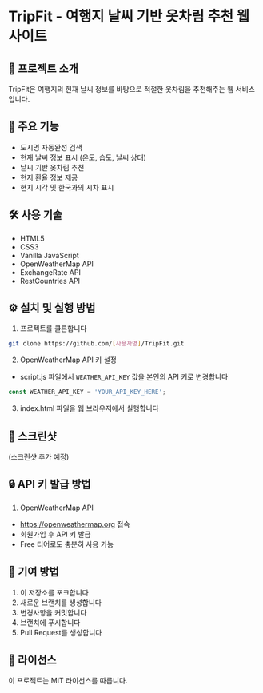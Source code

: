# TripFit - 여행지 날씨 기반 옷차림 추천 웹사이트

## 📝 프로젝트 소개
TripFit은 여행지의 현재 날씨 정보를 바탕으로 적절한 옷차림을 추천해주는 웹 서비스입니다.

## 🌟 주요 기능
- 도시명 자동완성 검색
- 현재 날씨 정보 표시 (온도, 습도, 날씨 상태)
- 날씨 기반 옷차림 추천
- 현지 환율 정보 제공
- 현지 시각 및 한국과의 시차 표시

## 🛠 사용 기술
- HTML5
- CSS3
- Vanilla JavaScript
- OpenWeatherMap API
- ExchangeRate API
- RestCountries API

## ⚙️ 설치 및 실행 방법
1. 프로젝트를 클론합니다
```bash
git clone https://github.com/[사용자명]/TripFit.git
```

2. OpenWeatherMap API 키 설정
- script.js 파일에서 `WEATHER_API_KEY` 값을 본인의 API 키로 변경합니다
```javascript
const WEATHER_API_KEY = 'YOUR_API_KEY_HERE';
```

3. index.html 파일을 웹 브라우저에서 실행합니다

## 📸 스크린샷
(스크린샷 추가 예정)

## 🔒 API 키 발급 방법
1. OpenWeatherMap API
- https://openweathermap.org 접속
- 회원가입 후 API 키 발급
- Free 티어로도 충분히 사용 가능

## 👥 기여 방법
1. 이 저장소를 포크합니다
2. 새로운 브랜치를 생성합니다
3. 변경사항을 커밋합니다
4. 브랜치에 푸시합니다
5. Pull Request를 생성합니다

## 📜 라이선스
이 프로젝트는 MIT 라이선스를 따릅니다.
